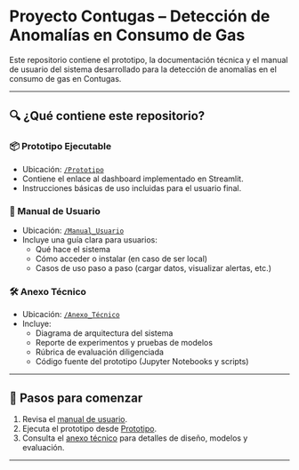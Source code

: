 # Proyecto Contugas – Detección de Anomalías en Consumo de Gas

Este repositorio contiene el prototipo, la documentación técnica y el manual de usuario del sistema desarrollado para la detección de anomalías en el consumo de gas en Contugas.

---

## 🔍 ¿Qué contiene este repositorio?

### 📦 Prototipo Ejecutable
- Ubicación: [`/Prototipo`](./Prototipo)
- Contiene el enlace al dashboard implementado en Streamlit.
- Instrucciones básicas de uso incluidas para el usuario final.

### 📘 Manual de Usuario
- Ubicación: [`/Manual_Usuario`](./Manual_Usuario)
- Incluye una guía clara para usuarios:
  - Qué hace el sistema
  - Cómo acceder o instalar (en caso de ser local)
  - Casos de uso paso a paso (cargar datos, visualizar alertas, etc.)

### 🛠️ Anexo Técnico
- Ubicación: [`/Anexo_Técnico`](./Anexo_Técnico)
- Incluye:
  - Diagrama de arquitectura del sistema
  - Reporte de experimentos y pruebas de modelos
  - Rúbrica de evaluación diligenciada
  - Código fuente del prototipo (Jupyter Notebooks y scripts)

---

## 🚀 Pasos para comenzar

1. Revisa el [manual de usuario](./Manual_Usuario/README.md).
2. Ejecuta el prototipo desde [Prototipo](./Prototipo/README.md).
3. Consulta el [anexo técnico](./Anexo_Técnico/README.md) para detalles de diseño, modelos y evaluación.

---
